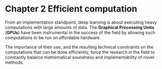 # Chapter 2 Efficient computation

From an implementation standpoint, deep learning is about executing heavy computations with large amounts of data. The **Graphical Processing Units** (**GPUs**) have been instrumental in the success
of the field by allowing such computations to be run on affordable hardware.

The importance of their use, and the resulting technical constraints on the computations that can be done efficiently, force the research in the field to constantly balance mathematical soundness and implementability of novel methods.